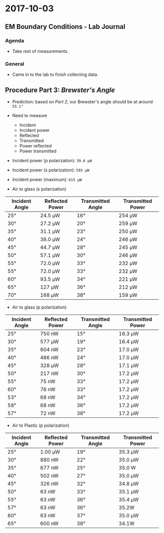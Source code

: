 # 2017-10-03

## EM Boundary Conditions - Lab Journal

### Agenda

- Take rest of measurements.

### General

- Came in to the lab to finish collecting data.

## Procedure Part 3: _Brewster's Angle_

- Prediction: based on _Part 2_, our Brewster's angle should be at around `55.1°`

- Need to measure

  - Incident
  - Incident power
  - Reflected
  - Transmitted
  - Power reflected
  - Power transmitted

- Incident power (p polarization): `39.6 µW`

- Incident power (s polarization): `593 µW`

- Incident power (maximum): `615 µW`

- Air to glass (s polarization)

Incident Angle | Reflected Power | Transmitted Angle | Transmitted Power
-------------- | --------------- | ----------------- | -----------------
25°            | 24.5 µW         | 16°               | 254 µW
30°            | 27.2 µW         | 20°               | 259 µW
35°            | 31.1 µW         | 23°               | 250 µW
40°            | 38.0 µW         | 24°               | 246 µW
45°            | 44.7 µW         | 28°               | 245 µW
50°            | 57.1 µW         | 30°               | 246 µW
55°            | 72.0 µW         | 33°               | 232 µW
55°            | 72.0 µW         | 33°               | 232 µW
60°            | 93.5 µW         | 34°               | 221 µW
65°            | 127 µW          | 36°               | 212 µW
70°            | 168 µW          | 38°               | 159 µW

- Air to glass (p polarization)

Incident Angle | Reflected Power | Transmitted Angle | Transmitted Power
-------------- | --------------- | ----------------- | -----------------
25°            | 750 nW          | 15°               | 16.3 µW
30°            | 577 µW          | 19°               | 16.4 µW
35°            | 604 nW          | 23°               | 17.0 µW
40°            | 486 nW          | 24°               | 17.0 µW
45°            | 328 µW          | 28°               | 17.1 µW
50°            | 217 nW          | 30°               | 17.2 µW
55°            | 75 nW           | 33°               | 17.2 µW
60°            | 76 nW           | 33°               | 17.2 µW
53°            | 68 nW           | 34°               | 17.2 µW
58°            | 68 nW           | 36°               | 17.2 µW
57°            | 72 nW           | 38°               | 17.2 µW

- Air to Plastic (p polarization)

Incident Angle | Reflected Power | Transmitted Angle | Transmitted Power
-------------- | --------------- | ----------------- | -----------------
25°            | 1.00 µW         | 19°               | 35.3 µW
30°            | 880 nW          | 22°               | 35.0 µW
35°            | 677 nW          | 25°               | 35.0 W
40°            | 502 nW          | 27°               | 35.0 µW
45°            | 326 nW          | 32°               | 34.8 µW
50°            | 63 nW           | 33°               | 35.1 µW
55°            | 63 nW           | 36°               | 35.4 µW
57°            | 63 nW           | 36°               | 35.2W
60°            | 63 nW           | 37°               | 35.0 µW
65°            | 600 nW          | 38°               | 34.1W
